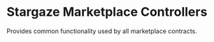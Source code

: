 # Stargaze Marketplace Controllers

Provides common functionality used by all marketplace contracts.
